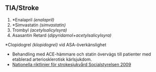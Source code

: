 TIA/Stroke
----------

1. \*Enalapril *(enalapril)*
1. \*Simvastatin *(simvastatin)*
1. Trombyl *(acetylsalicylsyra)*
2. Asasantin Retard (*dipyridamol+acetylsalicylsyra)*

\*Clopidogrel *(klopidogrel)* vid ASA-överkänslighet

-   Behandling med ACE-hämmare och statin övervägs till patienter med
    etablerad arteriosklerotisk kärlsjukdom.
-   [Nationella riktlinjer för strokesjukvård Socialstyrelsen 2009](http://www.socialstyrelsen.se/nationellariktlinjerforstrokesjukvard)
